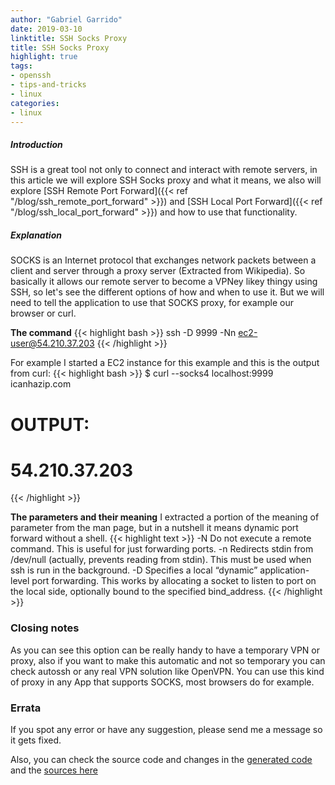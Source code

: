 ```yaml
---
author: "Gabriel Garrido"
date: 2019-03-10
linktitle: SSH Socks Proxy
title: SSH Socks Proxy
highlight: true
tags:
- openssh
- tips-and-tricks
- linux
categories:
- linux
---
```


##### **Introduction**
SSH is a great tool not only to connect and interact with remote servers, in this article we will explore SSH Socks proxy and what it means, we also will explore [SSH Remote Port Forward]({{< ref "/blog/ssh_remote_port_forward" >}}) and [SSH Local Port Forward]({{< ref "/blog/ssh_local_port_forward" >}}) and how to use that functionality.

##### **Explanation**
SOCKS is an Internet protocol that exchanges network packets between a client and server through a proxy server (Extracted from Wikipedia). So basically it allows our remote server to become a VPNey likey thingy using SSH, so let's see the different options of how and when to use it. But we will need to tell the application to use that SOCKS proxy, for example our browser or curl.

**The command**
{{< highlight bash >}}
ssh -D 9999 -Nn ec2-user@54.210.37.203
{{< /highlight >}}

For example I started a EC2 instance for this example and this is the output from curl:
{{< highlight bash >}}
$ curl --socks4 localhost:9999 icanhazip.com
# OUTPUT:
# 54.210.37.203
{{< /highlight >}}

**The parameters and their meaning**
I extracted a portion of the meaning of parameter from the man page, but in a nutshell it means dynamic port forward without a shell.
{{< highlight text >}}
-N Do not execute a remote command. This is useful for just forwarding ports.
-n Redirects stdin from /dev/null (actually, prevents reading from stdin). This must be used when ssh is run in the background.
-D Specifies a local “dynamic” application-level port forwarding.  This works by allocating a socket to listen to port on the local side, optionally bound to the specified bind_address.
{{< /highlight >}}

### Closing notes
As you can see this option can be really handy to have a temporary VPN or proxy, also if you want to make this automatic and not so temporary you can check autossh or any real VPN solution like OpenVPN. You can use this kind of proxy in any App that supports SOCKS, most browsers do for example.

### Errata
If you spot any error or have any suggestion, please send me a message so it gets fixed.

Also, you can check the source code and changes in the [generated code](https://github.com/kainlite/kainlite.github.io) and the [sources here](https://github.com/kainlite/blog)
